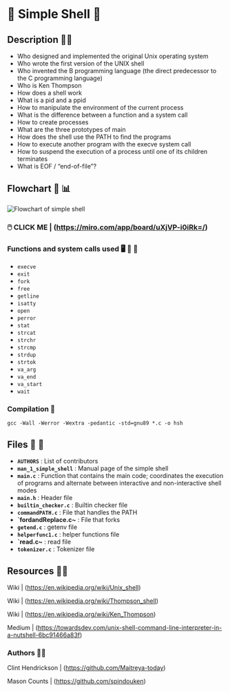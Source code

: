# :shell: Simple Shell :shell:

## Description :teacher:

* Who designed and implemented the original Unix operating system
* Who wrote the first version of the UNIX shell
* Who invented the B programming language (the direct predecessor to the C programming language)
* Who is Ken Thompson
* How does a shell work
* What is a pid and a ppid
* How to manipulate the environment of the current process
* What is the difference between a function and a system call
* How to create processes
* What are the three prototypes of main
* How does the shell use the PATH to find the programs
* How to execute another program with the execve system call
* How to suspend the execution of a process until one of its children terminates
* What is EOF / “end-of-file”?

## Flowchart :rowboat: :bar_chart:
![Flowchart of simple shell](https://user-images.githubusercontent.com/103126719/183076997-63175c7e-a122-4e98-bfc1-3ac16b5288e2.png)
### :computer_mouse: CLICK ME  |  (https://miro.com/app/board/uXjVP-i0iRk=/)


### Functions and system calls used  :desktop_computer: :floppy_disk: :calling:
- `execve`
- `exit`  
- `fork`  
- `free`  
- `getline`   
- `isatty`    
- `open`  
- `perror`
- `stat` 
- `strcat` 
- `strchr` 
- `strcmp` 
- `strdup` 
- `strtok` 
- `va_arg` 
- `va_end`  
- `va_start` 
- `wait`  

### Compilation :wrench:
```
gcc -Wall -Werror -Wextra -pedantic -std=gnu89 *.c -o hsh
```

## Files :file_folder: :open_file_folder:
- **`AUTHORS`** : List of contributors  
- **`man_1_simple_shell`** : Manual page of the simple shell  
- **`main.c`** : Function that contains the main code; coordinates the execution of programs and alternate between interactive and non-interactive shell modes
- **`main.h`** : Header file
- **`builtin_checker.c`** : Builtin checker file
- **`commandPATH.c`** : File that handles the PATH
- **`fordandReplace.c~** : File that forks
- **`getend.c`** : getenv file
- **`helperfunc1.c`** : helper functions file
- **`read.c~** : read file
- **`tokenizer.c`** : Tokenizer file



## Resources  :technologist:

Wiki  |  (https://en.wikipedia.org/wiki/Unix_shell)

Wiki  |  (https://en.wikipedia.org/wiki/Thompson_shell)

Wiki  |  (https://en.wikipedia.org/wiki/Ken_Thompson)

Medium  |  (https://towardsdev.com/unix-shell-command-line-interpreter-in-a-nutshell-6bc91466a83f)


### Authors :memo::pencil:
 
Clint Hendrickson | (https://github.com/Maitreya-today)

Mason Counts  |  (https://github.com/spindouken)

